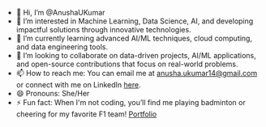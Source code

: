 - 👋 Hi, I’m @AnushaUKumar
- 👀 I’m interested in Machine Learning, Data Science, AI, and developing impactful solutions through innovative technologies.
- 🌱 I’m currently learning advanced AI/ML techniques, cloud computing, and data engineering tools.
- 💞️ I’m looking to collaborate on data-driven projects, AI/ML applications, and open-source contributions that focus on real-world problems.
- 📫 How to reach me: You can email me at anusha.ukumar14@gmail.com or connect with me on LinkedIn [here](https://www.linkedin.com/in/anusha-udayakumar/).
- 😄 Pronouns: She/Her
- ⚡ Fun fact: When I'm not coding, you’ll find me playing badminton or cheering for my favorite F1 team!
[Portfolio](https://anushaudayakumar.netlify.app/)
<!---
AnushaUKumar/AnushaUKumar is a ✨ special ✨ repository because its `README.md` (this file) appears on your GitHub profile.
You can click the Preview link to take a look at your changes.
--->
